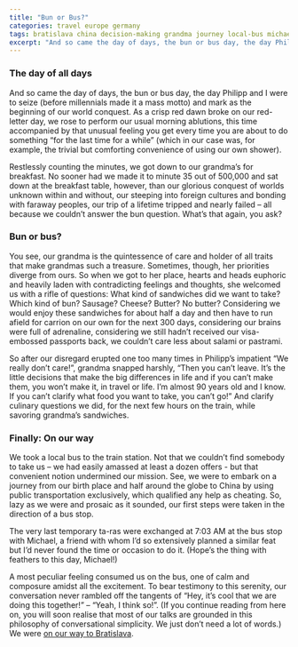 ```yaml
---
title: "Bun or Bus?"
categories: travel europe germany
tags: bratislava china decision-making grandma journey local-bus michael morning-ablutions personal-growth philipp public-transportation sandwiches travel-adventure travel-philosophy travel-preparations
excerpt: "And so came the day of days, the bun or bus day, the day Philipp and I were to seize (before millennials made it a mass motto) and mark as the beginning of our world conquest. As a crisp red dawn broke on our red-letter day, we rose to perform our usual morning ablutions, this time accompanied by that unusual feeling you get every time you are about to do something “for the last time for a while” (which in our case was, for example, the trivial but comforting convenience of using our own shower)."
---
```



### The day of all days

And so came the day of days, the bun or bus day, the day Philipp and I were to seize (before millennials made it a mass motto) and mark as the beginning of our world conquest. As a crisp red dawn broke on our red-letter day, we rose to perform our usual morning ablutions, this time accompanied by that unusual feeling you get every time you are about to do something “for the last time for a while” (which in our case was, for example, the trivial but comforting convenience of using our own shower).

Restlessly counting the minutes, we got down to our grandma’s for breakfast. No sooner had we made it to minute 35 out of 500,000 and sat down at the breakfast table, however, than our glorious conquest of worlds unknown within and without, our steeping into foreign cultures and bonding with faraway peoples, our trip of a lifetime tripped and nearly failed – all because we couldn’t answer the bun question. What’s that again, you ask?

### Bun or bus?

You see, our grandma is the quintessence of care and holder of all traits that make grandmas such a treasure. Sometimes, though, her priorities diverge from ours. So when we got to her place, hearts and heads euphoric and heavily laden with contradicting feelings and thoughts, she welcomed us with a rifle of questions: What kind of sandwiches did we want to take? Which kind of bun? Sausage? Cheese? Butter? No butter? Considering we would enjoy these sandwiches for about half a day and then have to run afield for carrion on our own for the next 300 days, considering our brains were full of adrenaline, considering we still hadn’t received our visa-embossed passports back, we couldn’t care less about salami or pastrami.

So after our disregard erupted one too many times in Philipp’s impatient “We really don’t care!”, grandma snapped harshly, “Then you can’t leave. It’s the little decisions that make the big differences in life and if you can’t make them, you won’t make it, in travel or life. I’m almost 90 years old and I know. If you can’t clarify what food you want to take, you can’t go!” And clarify culinary questions we did, for the next few hours on the train, while savoring grandma’s sandwiches.

### Finally: On our way

We took a local bus to the train station. Not that we couldn’t find somebody to take us – we had easily amassed at least a dozen offers - but that convenient notion undermined our mission. See, we were to embark on a journey from our birth place and half around the globe to China by using public transportation exclusively, which qualified any help as cheating. So, lazy as we were and prosaic as it sounded, our first steps were taken in the direction of a bus stop.

The very last temporary ta-ras were exchanged at 7:03 AM at the bus stop with Michael, a friend with whom I’d so extensively planned a similar feat but I’d never found the time or occasion to do it. (Hope’s the thing with feathers to this day, Michael!)

A most peculiar feeling consumed us on the bus, one of calm and composure amidst all the excitement. To bear testimony to this serenity, our conversation never rambled off the tangents of “Hey, it’s cool that we are doing this together!” – “Yeah, I think so!”. (If you continue reading from here on, you will soon realise that most of our talks are grounded in this philosophy of conversational simplicity. We just don’t need a lot of words.) We were [on our way to Bratislava](/?p=771).
